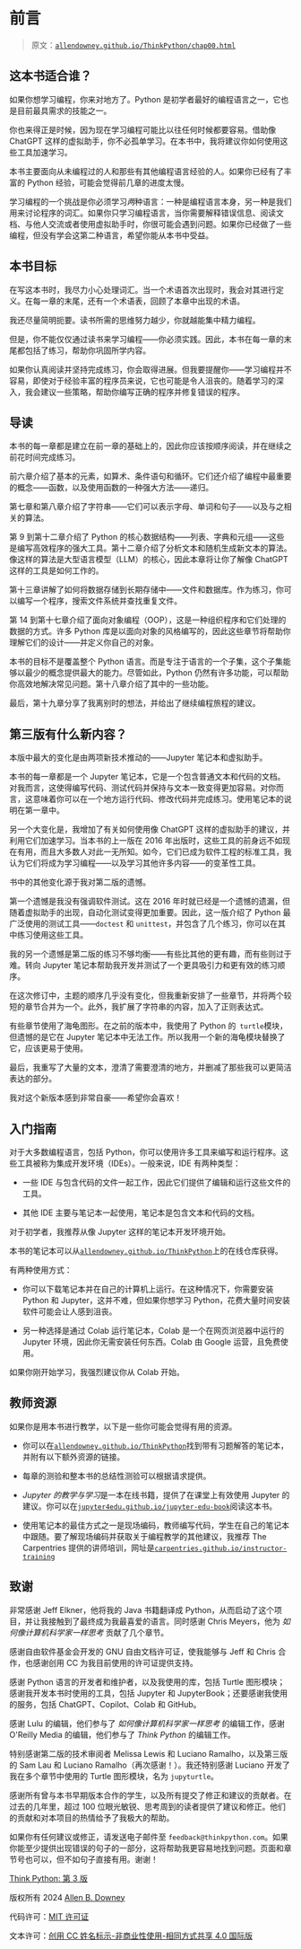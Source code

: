 # 前言

> 原文：[`allendowney.github.io/ThinkPython/chap00.html`](https://allendowney.github.io/ThinkPython/chap00.html)

## 这本书适合谁？

如果你想学习编程，你来对地方了。Python 是初学者最好的编程语言之一，它也是目前最具需求的技能之一。

你也来得正是时候，因为现在学习编程可能比以往任何时候都要容易。借助像 ChatGPT 这样的虚拟助手，你不必孤单学习。在本书中，我将建议你如何使用这些工具加速学习。

本书主要面向从未编程过的人和那些有其他编程语言经验的人。如果你已经有了丰富的 Python 经验，可能会觉得前几章的进度太慢。

学习编程的一个挑战是你必须学习*两*种语言：一种是编程语言本身，另一种是我们用来讨论程序的词汇。如果你只学习编程语言，当你需要解释错误信息、阅读文档、与他人交流或者使用虚拟助手时，你很可能会遇到问题。如果你已经做了一些编程，但没有学会这第二种语言，希望你能从本书中受益。

## 本书目标

在写这本书时，我尽力小心处理词汇。当一个术语首次出现时，我会对其进行定义。在每一章的末尾，还有一个术语表，回顾了本章中出现的术语。

我还尽量简明扼要。读书所需的思维努力越少，你就越能集中精力编程。

但是，你不能仅仅通过读书来学习编程——你必须实践。因此，本书在每一章的末尾都包括了练习，帮助你巩固所学内容。

如果你认真阅读并坚持完成练习，你会取得进展。但我要提醒你——学习编程并不容易，即使对于经验丰富的程序员来说，它也可能是令人沮丧的。随着学习的深入，我会建议一些策略，帮助你编写正确的程序并修复错误的程序。

## 导读

本书的每一章都是建立在前一章的基础上的，因此你应该按顺序阅读，并在继续之前花时间完成练习。

前六章介绍了基本的元素，如算术、条件语句和循环。它们还介绍了编程中最重要的概念——函数，以及使用函数的一种强大方法——递归。

第七章和第八章介绍了字符串——它们可以表示字母、单词和句子——以及与之相关的算法。

第 9 到第十二章介绍了 Python 的核心数据结构——列表、字典和元组——这些是编写高效程序的强大工具。第十二章介绍了分析文本和随机生成新文本的算法。像这样的算法是大型语言模型（LLM）的核心，因此本章将让你了解像 ChatGPT 这样的工具是如何工作的。

第十三章讲解了如何将数据存储到长期存储中——文件和数据库。作为练习，你可以编写一个程序，搜索文件系统并查找重复文件。

第 14 到第十七章介绍了面向对象编程（OOP），这是一种组织程序和它们处理的数据的方式。许多 Python 库是以面向对象的风格编写的，因此这些章节将帮助你理解它们的设计——并定义你自己的对象。

本书的目标不是覆盖整个 Python 语言。而是专注于语言的一个子集，这个子集能够以最少的概念提供最大的能力。尽管如此，Python 仍然有许多功能，可以帮助你高效地解决常见问题。第十八章介绍了其中的一些功能。

最后，第十九章分享了我离别时的想法，并给出了继续编程旅程的建议。

## 第三版有什么新内容？

本版中最大的变化是由两项新技术推动的——Jupyter 笔记本和虚拟助手。

本书的每一章都是一个 Jupyter 笔记本，它是一个包含普通文本和代码的文档。对我而言，这使得编写代码、测试代码并保持与文本一致变得更加容易。对你而言，这意味着你可以在一个地方运行代码、修改代码并完成练习。使用笔记本的说明在第一章中。

另一个大变化是，我增加了有关如何使用像 ChatGPT 这样的虚拟助手的建议，并利用它们加速学习。当本书的上一版在 2016 年出版时，这些工具的前身远不如现在有用，而且大多数人对此一无所知。如今，它们已成为软件工程的标准工具，我认为它们将成为学习编程——以及学习其他许多内容——的变革性工具。

书中的其他变化源于我对第二版的遗憾。

第一个遗憾是我没有强调软件测试。这在 2016 年时就已经是一个遗憾的遗漏，但随着虚拟助手的出现，自动化测试变得更加重要。因此，这一版介绍了 Python 最广泛使用的测试工具——`doctest` 和 `unittest`，并包含了几个练习，你可以在其中练习使用这些工具。

我的另一个遗憾是第二版的练习不够均衡——有些比其他的更有趣，而有些则过于难。转向 Jupyter 笔记本帮助我开发并测试了一个更具吸引力和更有效的练习顺序。

在这次修订中，主题的顺序几乎没有变化，但我重新安排了一些章节，并将两个较短的章节合并为一个。此外，我扩展了字符串的内容，加入了正则表达式。

有些章节使用了海龟图形。在之前的版本中，我使用了 Python 的` turtle`模块，但遗憾的是它在 Jupyter 笔记本中无法工作。所以我用一个新的海龟模块替换了它，应该更易于使用。

最后，我重写了大量的文本，澄清了需要澄清的地方，并删减了那些我可以更简洁表达的部分。

我对这个新版本感到非常自豪——希望你会喜欢！

## 入门指南

对于大多数编程语言，包括 Python，你可以使用许多工具来编写和运行程序。这些工具被称为集成开发环境（IDEs）。一般来说，IDE 有两种类型：

+   一些 IDE 与包含代码的文件一起工作，因此它们提供了编辑和运行这些文件的工具。

+   其他 IDE 主要与笔记本一起使用，笔记本是包含文本和代码的文档。

对于初学者，我推荐从像 Jupyter 这样的笔记本开发环境开始。

本书的笔记本可以从[`allendowney.github.io/ThinkPython`](https://allendowney.github.io/ThinkPython)上的在线仓库获得。

有两种使用方式：

+   你可以下载笔记本并在自己的计算机上运行。在这种情况下，你需要安装 Python 和 Jupyter，这并不难，但如果你想学习 Python，花费大量时间安装软件可能会让人感到沮丧。

+   另一种选择是通过 Colab 运行笔记本，Colab 是一个在网页浏览器中运行的 Jupyter 环境，因此你无需安装任何东西。Colab 由 Google 运营，且免费使用。

如果你刚开始学习，我强烈建议你从 Colab 开始。

## 教师资源

如果你是用本书进行教学，以下是一些你可能会觉得有用的资源。

+   你可以在[`allendowney.github.io/ThinkPython`](https://allendowney.github.io/ThinkPython)找到带有习题解答的笔记本，并附有以下额外资源的链接。

+   每章的测验和整本书的总结性测验可以根据请求提供。

+   *Jupyter 的教学与学习*是一本在线书籍，提供了在课堂上有效使用 Jupyter 的建议。你可以在[`jupyter4edu.github.io/jupyter-edu-book`](https://jupyter4edu.github.io/jupyter-edu-book)阅读这本书。

+   使用笔记本的最佳方式之一是现场编码，教师编写代码，学生在自己的笔记本中跟随。要了解现场编码并获取关于编程教学的其他建议，我推荐 The Carpentries 提供的讲师培训，网址是[`carpentries.github.io/instructor-training`](https://carpentries.github.io/instructor-training)

## 致谢

非常感谢 Jeff Elkner，他将我的 Java 书籍翻译成 Python，从而启动了这个项目，并让我接触到了最终成为我最喜爱的语言。同时感谢 Chris Meyers，他为 *如何像计算机科学家一样思考* 贡献了几个章节。

感谢自由软件基金会开发的 GNU 自由文档许可证，使我能够与 Jeff 和 Chris 合作，也感谢创用 CC 为我目前使用的许可证提供支持。

感谢 Python 语言的开发者和维护者，以及我使用的库，包括 Turtle 图形模块；感谢我开发本书时使用的工具，包括 Jupyter 和 JupyterBook；还要感谢我使用的服务，包括 ChatGPT、Copilot、Colab 和 GitHub。

感谢 Lulu 的编辑，他们参与了 *如何像计算机科学家一样思考* 的编辑工作，感谢 O'Reilly Media 的编辑，他们参与了 *Think Python* 的编辑工作。

特别感谢第二版的技术审阅者 Melissa Lewis 和 Luciano Ramalho，以及第三版的 Sam Lau 和 Luciano Ramalho（再次感谢！）。我还特别感谢 Luciano 开发了我在多个章节中使用的 Turtle 图形模块，名为 `jupyturtle`。

感谢所有曾与本书早期版本合作的学生，以及所有提交了修正和建议的贡献者。在过去的几年里，超过 100 位眼光敏锐、思考周到的读者提供了建议和修正。他们的贡献和对本项目的热情给予了我极大的帮助。

如果你有任何建议或修正，请发送电子邮件至 `feedback@thinkpython.com`。如果你能至少提供出现错误的句子的一部分，这将帮助我更容易地找到问题。页面和章节号也可以，但不如句子直接有用。谢谢！

[Think Python: 第 3 版](https://allendowney.github.io/ThinkPython/index.html)

版权所有 2024 [Allen B. Downey](https://allendowney.com)

代码许可：[MIT 许可证](https://mit-license.org/)

文本许可：[创用 CC 姓名标示-非商业性使用-相同方式共享 4.0 国际版](https://creativecommons.org/licenses/by-nc-sa/4.0/)
